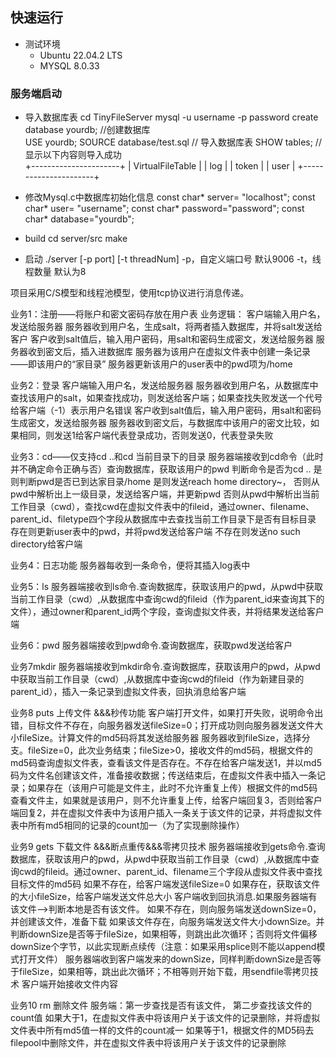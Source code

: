 ## 快速运行
- 测试环境
    - Ubuntu 22.04.2 LTS
    - MYSQL 8.0.33

### 服务端启动
- 导入数据库表
    cd TinyFileServer
    mysql -u username -p password
    create database yourdb;     //创建数据库  
    USE yourdb;
    SOURCE database/test.sql    // 导入数据库表
    SHOW tables;                //显示以下内容则导入成功       
+----------------------+
| VirtualFileTable     |
| log                  |
| token                |
| user                 |
+----------------------+

- 修改Mysql.c中数据库初始化信息
const char* server=  "localhost";
const char* user=    "username";
const char* password="password";
const char* database="yourdb";

- build
    cd server/src
    make

- 启动
./server [-p port] [-t threadNum]
-p，自定义端口号
    默认9006
-t，线程数量
    默认为8

项目采用C/S模型和线程池模型，使用tcp协议进行消息传递。

业务1：注册——将账户和密文密码存放在用户表
	业务逻辑：
	客户端输入用户名，发送给服务器
	服务器收到用户名，生成salt，将两者插入数据库，并将salt发送给客户
	客户收到salt值后，输入用户密码，用salt和密码生成密文，发送给服务器
	服务器收到密文后，插入进数据库
	服务器为该用户在虚拟文件表中创建一条记录——即该用户的“家目录”
	服务器更新该用户的user表中的pwd项为/home

业务2：登录
	客户端输入用户名，发送给服务器
	服务器收到用户名，从数据库中查找该用户的salt，如果查找成功，则发送给客户端；如果查找失败发送一个代号给客户端（-1）表示用户名错误
	客户收到salt值后，输入用户密码，用salt和密码生成密文，发送给服务器
	服务器收到密文后，与数据库中该用户的密文比较，如果相同，则发送1给客户端代表登录成功，否则发送0，代表登录失败

业务3：cd——仅支持cd  ..和cd 当前目录下的目录
	服务器端接收到cd命令（此时并不确定命令正确与否）查询数据库，获取该用户的pwd
		判断命令是否为cd ..
			是则判断pwd是否已到达家目录/home
				是则发送reach home directory~，
				否则从pwd中解析出上一级目录，发送给客户端，并更新pwd
			否则从pwd中解析出当前工作目录（cwd），查找cwd在虚拟文件表中的fileid，通过owner、filename、parent_id、filetype四个字段从数据库中去查找当前工作目录下是否有目标目录
				存在则更新user表中的pwd，并将pwd发送给客户端
				不存在则发送no such directory给客户端
			
业务4：日志功能
	服务器每收到一条命令，便将其插入log表中

业务5：ls
	服务器端接收到ls命令.查询数据库，获取该用户的pwd，从pwd中获取当前工作目录（cwd）,从数据库中查询cwd的fileid（作为parent_id来查询其下的文件），通过owner和parent_id两个字段，查询虚拟文件表，并将结果发送给客户端

业务6：pwd
	服务器端接收到pwd命令.查询数据库，获取pwd发送给客户

业务7mkdir
	服务器端接收到mkdir命令.查询数据库，获取该用户的pwd，从pwd中获取当前工作目录（cwd）,从数据库中查询cwd的fileid（作为新建目录的parent_id），插入一条记录到虚拟文件表，回执消息给客户端
	

业务8 puts 上传文件 &&&秒传功能
	客户端打开文件，如果打开失败，说明命令出错，目标文件不存在，向服务器发送fileSize=0；打开成功则向服务器发送文件大小fileSize。计算文件的md5码将其发送给服务器
	服务器收到fileSize，选择分支。fileSize=0，此次业务结束；fileSize>0，接收文件的md5码，根据文件的md5码查询虚拟文件表，查看该文件是否存在。不存在给客户端发送1，并以md5码为文件名创建该文件，准备接收数据；传送结束后，在虚拟文件表中插入一条记录；如果存在（该用户可能是文件主，此时不允许重复上传）根据文件的md5码查看文件主，如果就是该用户，则不允许重复上传，给客户端回复3，否则给客户端回复2，并在虚拟文件表中为该用户插入一条关于该文件的记录，并将虚拟文件表中所有md5相同的记录的count加一（为了实现删除操作）

	
业务9 gets 下载文件 &&&断点重传&&&零拷贝技术
	服务器端接收到gets命令.查询数据库，获取该用户的pwd，从pwd中获取当前工作目录（cwd）,从数据库中查询cwd的fileid。通过owner、parent_id、filename三个字段从虚拟文件表中查找目标文件的md5码	
		如果不存在，给客户端发送fileSize=0
		如果存在，获取该文件的大小fileSize，给客户端发送文件总大小
	客户端收到回执消息.如果服务器端有该文件——>判断本地是否有该文件。
		如果不存在，则向服务端发送downSize=0，并创建该文件，准备下载
		如果该文件存在，向服务端发送文件大小downSize。并判断downSize是否等于fileSize，如果相等，则跳出此次循环；否则将文件偏移downSize个字节，以此实现断点续传（注意：如果采用splice则不能以append模式打开文件）
	服务器端收到客户端发来的downSize，同样判断downSize是否等于fileSize，如果相等，跳出此次循环；不相等则开始下载，用sendfile零拷贝技术
	客户端开始接收文件内容

业务10 rm  删除文件
	服务端：第一步查找是否有该文件，
			第二步查找该文件的count值
				如果大于1，在虚拟文件表中将该用户关于该文件的记录删除，并将虚拟文件表中所有md5值一样的文件的count减一
				如果等于1，根据文件的MD5码去filepool中删除文件，并在虚拟文件表中将该用户关于该文件的记录删除












